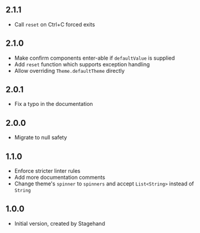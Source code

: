 ## 2.1.1

- Call `reset` on Ctrl+C forced exits

## 2.1.0

- Make confirm components enter-able if `defaultValue` is supplied
- Add `reset` function which supports exception handling
- Allow overriding `Theme.defaultTheme` directly

## 2.0.1

- Fix a typo in the documentation

## 2.0.0

- Migrate to null safety

## 1.1.0

- Enforce stricter linter rules
- Add more documentation comments
- Change theme's `spinner` to `spinners` and accept `List<String>` instead of `String`

## 1.0.0

- Initial version, created by Stagehand
